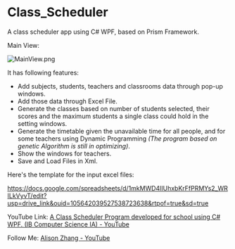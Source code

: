 # Class_Scheduler

A class scheduler app using C# WPF, based on Prism Framework.

Main View:

![MainView.png]()


It has following features:

- Add subjects, students, teachers and classrooms data through pop-up windows.
- Add those data through Excel File.
- Generate the classes based on number of students selected, their scores and the maximum students a single class could hold in the setting windows.
- Generate the timetable given the unavailable time for all people, and for some teachers using Dynamic Programming *(The program based on genetic Algorithm is still in optimizing)*.
- Show the windows for teachers.
- Save and Load Files in Xml.



Here's the template for the input excel files:

https://docs.google.com/spreadsheets/d/1mkMWD4lIUhxbKrFfPRMYs2_WRILkVyvT/edit?usp=drive_link&ouid=105642039527538723638&rtpof=true&sd=true





YouTube Link: [A Class Scheduler Program developed for school using C# WPF. (IB Computer Science IA) - YouTube](https://www.youtube.com/watch?v=lulCZvG_kkA&lc=UgxAnQXy76KkirCjwmh4AaABAg)

Follow Me: [Alison Zhang - YouTube](https://www.youtube.com/@alisonzhang702)













